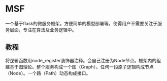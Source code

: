 # MSF
一个基于flask的微服务框架，方便简单的模型部署等。使得用户不需要关注于服务层面，专注在算法及业务逻辑中。

## 教程
将逻辑函数用node\_register装饰器注释。会自己注册为Node节点。框架内的组建基于图理论。整个服务构成一个图（Graph）。任何一段原子逻辑构成节点（Node）。一个路（Path）动态构成接口。